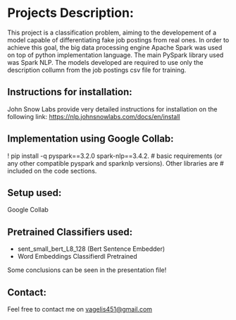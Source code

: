 # Projects Description:

This project is a classification problem, aiming to the developement of a model capable of differentiating fake job postings from real ones. In order to achieve this goal, the big data processing engine Apache Spark was used on top of python implementation language. The main PySpark library used was Spark NLP. The models developed are required to use only the description collumn from the job postings csv file for training.

## Instructions for installation:

John Snow Labs provide very detailed instructions for installation on the following link:
https://nlp.johnsnowlabs.com/docs/en/install


## Implementation using Google Collab:

! pip install -q pyspark==3.2.0 spark-nlp==3.4.2. # basic requirements (or any other compatible pyspark and sparknlp versions). Other libraries are 
                                                  # included on the code sections.


## Setup used:

Google Collab 

## Pretrained Classifiers used:

- sent_small_bert_L8_128   (Bert Sentence Embedder)
-  Word Embeddings Classifierdl Pretrained


Some conclusions can be seen in the presentation file!

## Contact:

Feel free to contact me on vagelis451@gmail.com

